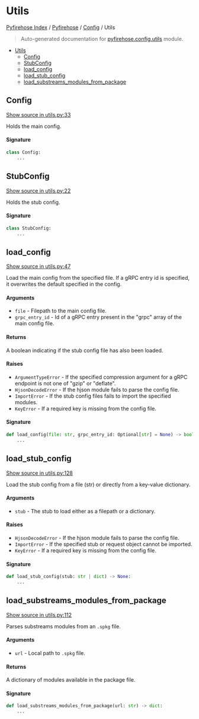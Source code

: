 # Utils

[Pyfirehose Index](../../README.md#pyfirehose-index) /
[Pyfirehose](../index.md#pyfirehose) /
[Config](./index.md#config) /
Utils

> Auto-generated documentation for [pyfirehose.config.utils](https://github.com/Krow10/pyfirehose/blob/main/pyfirehose/config/utils.py) module.

- [Utils](#utils)
  - [Config](#config)
  - [StubConfig](#stubconfig)
  - [load_config](#load_config)
  - [load_stub_config](#load_stub_config)
  - [load_substreams_modules_from_package](#load_substreams_modules_from_package)

## Config

[Show source in utils.py:33](https://github.com/Krow10/pyfirehose/blob/main/pyfirehose/config/utils.py#L33)

Holds the main config.

#### Signature

```python
class Config:
    ...
```



## StubConfig

[Show source in utils.py:22](https://github.com/Krow10/pyfirehose/blob/main/pyfirehose/config/utils.py#L22)

Holds the stub config.

#### Signature

```python
class StubConfig:
    ...
```



## load_config

[Show source in utils.py:47](https://github.com/Krow10/pyfirehose/blob/main/pyfirehose/config/utils.py#L47)

Load the main config from the specified file. If a gRPC entry id is specified, it overwrites the default specified
in the config.

#### Arguments

- `file` - Filepath to the main config file.
- `grpc_entry_id` - Id of a gRPC entry present in the "grpc" array of the main config file.

#### Returns

A boolean indicating if the stub config file has also been loaded.

#### Raises

- `ArgumentTypeError` - If the specified compression argument for a gRPC endpoint is not one of "gzip" or "deflate".
- `HjsonDecodeError` - If the hjson module fails to parse the config file.
- `ImportError` - If the stub config files fails to import the specified modules.
- `KeyError` - If a required key is missing from the config file.

#### Signature

```python
def load_config(file: str, grpc_entry_id: Optional[str] = None) -> bool:
    ...
```



## load_stub_config

[Show source in utils.py:128](https://github.com/Krow10/pyfirehose/blob/main/pyfirehose/config/utils.py#L128)

Load the stub config from a file (str) or directly from a key-value dictionary.

#### Arguments

- `stub` - The stub to load either as a filepath or a dictionary.

#### Raises

- `HjsonDecodeError` - If the hjson module fails to parse the config file.
- `ImportError` - If the specified stub or request object cannot be imported.
- `KeyError` - If a required key is missing from the config file.

#### Signature

```python
def load_stub_config(stub: str | dict) -> None:
    ...
```



## load_substreams_modules_from_package

[Show source in utils.py:112](https://github.com/Krow10/pyfirehose/blob/main/pyfirehose/config/utils.py#L112)

Parses substreams modules from an `.spkg` file.

#### Arguments

- `url` - Local path to `.spkg` file.

#### Returns

A dictionary of modules available in the package file.

#### Signature

```python
def load_substreams_modules_from_package(url: str) -> dict:
    ...
```



